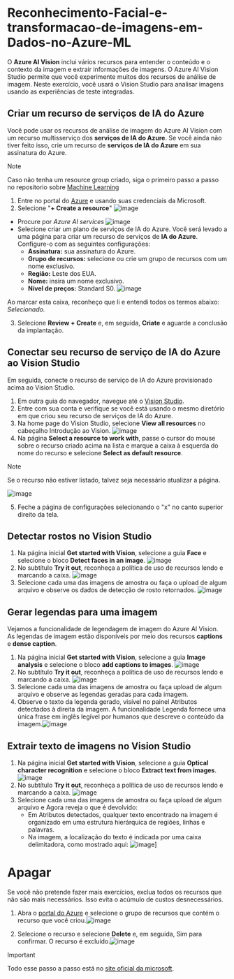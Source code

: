 # Reconhecimento-Facial-e-transformacao-de-imagens-em-Dados-no-Azure-ML

O **Azure AI Vision** inclui vários recursos para entender o conteúdo e o contexto da imagem e extrair informações de imagens. O Azure AI Vision Studio permite que você experimente muitos dos recursos de análise de imagem.
Neste exercício, você usará o Vision Studio para analisar imagens usando as experiências de teste integradas.

## Criar um recurso de serviços de IA do Azure
Você pode usar os recursos de análise de imagem do Azure AI Vision com um recurso multisserviço dos **serviços de IA do Azure**. Se você ainda não tiver feito isso, crie um recurso de **serviços de IA do Azure** em sua assinatura do Azure.

> [!NOTE]
> Caso não tenha um resource group criado, siga o primeiro passo a passo no repositorio sobre [Machine Learning](https://github.com/r2WillDev/LAB-MachineLearning-Azure-ML)

1. Entre no portal do [Azure]( https://portal.azure.com) e usando suas credenciais da Microsoft.
2. Selecione "**+ Create a resource**" ![image](https://github.com/r2WillDev/LAB-MachineLearning-Azure-ML/assets/106842143/bf711bd3-ca8f-430f-8c11-2ffe4f9f6c3b)
- Procure por _Azure AI services_ ![image](https://github.com/r2WillDev/Reconhecimento-Facial-e-transformacao-de-imagens-em-Dados-no-Azure-ML/assets/106842143/45a49788-8f11-4a54-8aa6-b242fed0cd5e)
- Selecione criar um plano de serviços de IA do Azure. Você será levado a uma página para criar um recurso de serviços de **IA do Azure**. Configure-o com as seguintes configurações:
  - **Assinatura:** sua assinatura do Azure.
  - **Grupo de recursos:** selecione ou crie um grupo de recursos com um nome exclusivo.
  - **Região:** Leste dos EUA.
  - **Nome:** insira um nome exclusivo.
  - **Nível de preços:** Standard S0. ![image](https://github.com/r2WillDev/Reconhecimento-Facial-e-transformacao-de-imagens-em-Dados-no-Azure-ML/assets/106842143/c0febe11-0a48-465a-b6fd-57ce70ffaa36)

Ao marcar esta caixa, reconheço que li e entendi todos os termos abaixo: _Selecionado._

3. Selecione **Review + Create** e, em seguida, **Criate** e aguarde a conclusão da implantação.

## Conectar seu recurso de serviço de IA do Azure ao Vision Studio
Em seguida, conecte o recurso de serviço de IA do Azure provisionado acima ao Vision Studio.

1. Em outra guia do navegador, navegue até o [Vision Studio](https://portal.vision.cognitive.azure.com/gallery/featured).
2. Entre com sua conta e verifique se você está usando o mesmo diretório em que criou seu recurso de serviços de IA do Azure.
3. Na home page do Vision Studio, selecione **View all resources** no cabeçalho Introdução ao Vision. ![image](https://github.com/r2WillDev/Reconhecimento-Facial-e-transformacao-de-imagens-em-Dados-no-Azure-ML/assets/106842143/45f2d936-2584-48f1-8131-0758d6a22fbd)
4. Na página **Select a resource to work with**, passe o cursor do mouse sobre o recurso criado acima na lista e marque a caixa à esquerda do nome do recurso e selecione **Select as default resource**.

> [!NOTE]
> Se o recurso não estiver listado, talvez seja necessário atualizar a página.

![image](https://github.com/r2WillDev/Reconhecimento-Facial-e-transformacao-de-imagens-em-Dados-no-Azure-ML/assets/106842143/74fa0b2b-f169-4212-959e-2a73634c4ef8)

5. Feche a página de configurações selecionando o "x" no canto superior direito da tela.

## Detectar rostos no Vision Studio

1. Na página inicial **Get started with Vision**, selecione a guia **Face** e selecione o bloco **Detect faces in an image**. ![image](https://github.com/r2WillDev/Reconhecimento-Facial-e-transformacao-de-imagens-em-Dados-no-Azure-ML/assets/106842143/d09641c1-face-4112-a0b2-fba7ce26c1fa)
2. No subtítulo **Try it out**, reconheça a política de uso de recursos lendo e marcando a caixa. ![image](https://github.com/r2WillDev/Reconhecimento-Facial-e-transformacao-de-imagens-em-Dados-no-Azure-ML/assets/106842143/03967add-9c18-4be4-a0fd-53454dfdd15d)
3. Selecione cada uma das imagens de amostra ou faça o upload de algum arquivo e observe os dados de detecção de rosto retornados. ![image](https://github.com/r2WillDev/Reconhecimento-Facial-e-transformacao-de-imagens-em-Dados-no-Azure-ML/assets/106842143/13241dd9-8f17-4237-9ce5-87294e9280da)

## Gerar legendas para uma imagem
Vejamos a funcionalidade de legendagem de imagem do Azure AI Vision. As legendas de imagem estão disponíveis por meio dos recursos **captions** e **dense caption**.

1. Na página inicial **Get started with Vision**, selecione a guia **Image analysis** e selecione o bloco **add captions to images**. ![image](https://github.com/r2WillDev/Reconhecimento-Facial-e-transformacao-de-imagens-em-Dados-no-Azure-ML/assets/106842143/34a42240-b62c-4a71-90cb-f37cc139d7de)
2. No subtítulo **Try it out**, reconheça a política de uso de recursos lendo e marcando a caixa. ![image](https://github.com/r2WillDev/Reconhecimento-Facial-e-transformacao-de-imagens-em-Dados-no-Azure-ML/assets/106842143/19eee724-36b1-415e-86d3-86ddd33320ab)
3. Selecione cada uma das imagens de amostra ou faça upload de algum arquivo e observe as legendas geradas para cada imagem.
4. Observe o texto da legenda gerado, visível no painel Atributos detectados à direita da imagem. A funcionalidade Legenda fornece uma única frase em inglês legível por humanos que descreve o conteúdo da imagem.![image](https://github.com/r2WillDev/Reconhecimento-Facial-e-transformacao-de-imagens-em-Dados-no-Azure-ML/assets/106842143/7d45a255-b8c7-4c07-b67d-4e19b14c28a6)

## Extrair texto de imagens no Vision Studio

1. Na página inicial **Get started with Vision**, selecione a guia **Optical character recognition** e selecione o bloco **Extract text from images**. ![image](https://github.com/r2WillDev/Reconhecimento-Facial-e-transformacao-de-imagens-em-Dados-no-Azure-ML/assets/106842143/0f4f2dbd-cbb2-4daa-8401-3fd5d955054b)
2. No subtítulo **Try it out**, reconheça a política de uso de recursos lendo e marcando a caixa. ![image](https://github.com/r2WillDev/Reconhecimento-Facial-e-transformacao-de-imagens-em-Dados-no-Azure-ML/assets/106842143/d18ff0c6-9225-4473-8242-af8049fff150)
3. Selecione cada uma das imagens de amostra ou faça upload de algum arquivo e Agora reveja o que é devolvido:
   - Em Atributos detectados, qualquer texto encontrado na imagem é organizado em uma estrutura hierárquica de regiões, linhas e palavras.
   - Na imagem, a localização do texto é indicada por uma caixa delimitadora, como mostrado aqui: ![image](https://github.com/r2WillDev/Reconhecimento-Facial-e-transformacao-de-imagens-em-Dados-no-Azure-ML/assets/106842143/f79e5bf5-2691-4160-aae9-0b394848c4f2)]
  
# Apagar
Se você não pretende fazer mais exercícios, exclua todos os recursos que não são mais necessários. Isso evita o acúmulo de custos desnecessários.

1. Abra o [portal do Azure](https://portal.azure.com) e selecione o grupo de recursos que contém o recurso que você criou.![image](https://github.com/r2WillDev/Reconhecimento-Facial-e-transformacao-de-imagens-em-Dados-no-Azure-ML/assets/106842143/33d59956-1259-4ac4-9846-72d56f4daf75)

2. Selecione o recurso e selecione **Delete** e, em seguida, Sim para confirmar. O recurso é excluído.![image](https://github.com/r2WillDev/Reconhecimento-Facial-e-transformacao-de-imagens-em-Dados-no-Azure-ML/assets/106842143/76cbba71-d89f-45ad-b303-5085ad97c531)


> [!IMPORTANT]
> Todo esse passo a passo está no [site oficial da microsoft](https://microsoftlearning.github.io/mslearn-ai-fundamentals/Instructions/Labs/05-ocr.html).















